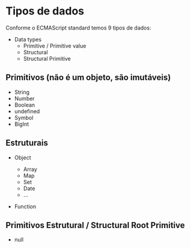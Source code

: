 # Tipos de dados

Conforme o ECMAScript standard temos 9 tipos de dados:

* Data types
  * Primitive / Primitive value
  * Structural
  * Structural Primitive

## Primitivos (não é um objeto, são imutáveis)

* String
* Number
* Boolean
* undefined
* Symbol
* BigInt

## Estruturais

* Object
  * Array
  * Map
  * Set
  * Date
  * ...
  
* Function

## Primitivos Estrutural / Structural Root Primitive

* null